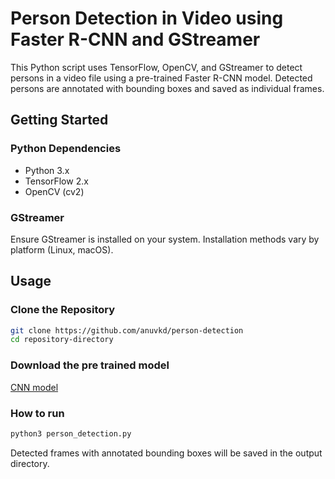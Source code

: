 # Person Detection in Video using Faster R-CNN and GStreamer

This Python script uses TensorFlow, OpenCV, and GStreamer to detect persons in a video file using a pre-trained Faster R-CNN model. Detected persons are annotated with bounding boxes and saved as individual frames.

## Getting Started

### Python Dependencies

- Python 3.x
- TensorFlow 2.x
- OpenCV (cv2)

### GStreamer

Ensure GStreamer is installed on your system. Installation methods vary by platform (Linux, macOS).

## Usage

### Clone the Repository

```bash
git clone https://github.com/anuvkd/person-detection
cd repository-directory
```

### Download the pre trained model

[CNN model](http://download.tensorflow.org/models/object_detection/tf2/20200711/faster_rcnn_resnet50_v1_640x640_coco17_tpu-8.tar.gz)

### How to run

```bash
python3 person_detection.py
```

Detected frames with annotated bounding boxes will be saved in the output directory.
